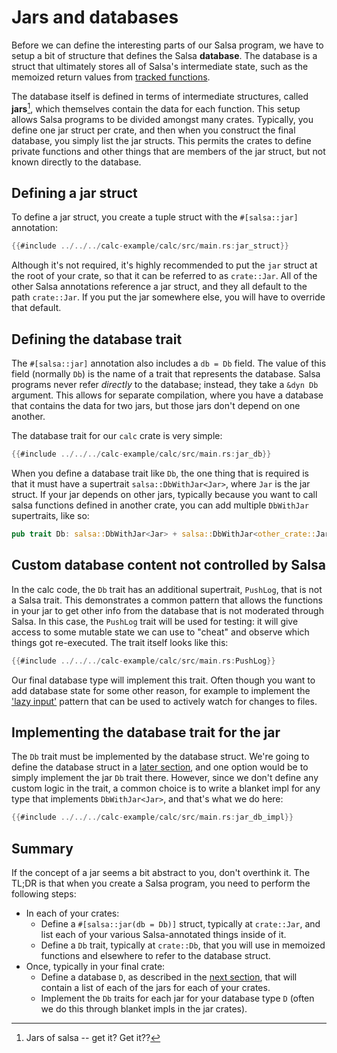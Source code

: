 # Jars and databases

Before we can define the interesting parts of our Salsa program, we have to setup a bit of structure that defines the Salsa **database**.
The database is a struct that ultimately stores all of Salsa's intermediate state, such as the memoized return values from [tracked functions].

[tracked functions]: ../overview.md#tracked-functions

The database itself is defined in terms of intermediate structures, called **jars**[^jar], which themselves contain the data for each function.
This setup allows Salsa programs to be divided amongst many crates.
Typically, you define one jar struct per crate, and then when you construct the final database, you simply list the jar structs.
This permits the crates to define private functions and other things that are members of the jar struct, but not known directly to the database.

[^jar]: Jars of salsa -- get it? Get it??[^java]

[^java]: OK, maybe it also brings to mind Java `.jar` files, but there's no real relationship. A jar is just a Rust struct, not a packaging format.

## Defining a jar struct

To define a jar struct, you create a tuple struct with the `#[salsa::jar]` annotation:

```rust
{{#include ../../../calc-example/calc/src/main.rs:jar_struct}}
```

Although it's not required, it's highly recommended to put the `jar` struct at the root of your crate, so that it can be referred to as `crate::Jar`.
All of the other Salsa annotations reference a jar struct, and they all default to the path `crate::Jar`. 
If you put the jar somewhere else, you will have to override that default.

## Defining the database trait

The `#[salsa::jar]` annotation also includes a `db = Db` field. 
The value of this field (normally `Db`) is the name of a trait that represents the database.
Salsa programs never refer *directly* to the database; instead, they take a `&dyn Db` argument.
This allows for separate compilation, where you have a database that contains the data for two jars, but those jars don't depend on one another.

The database trait for our `calc` crate is very simple:

```rust
{{#include ../../../calc-example/calc/src/main.rs:jar_db}}
```

When you define a database trait like `Db`, the one thing that is required is that it must have a supertrait `salsa::DbWithJar<Jar>`,
where `Jar` is the jar struct. If your jar depends on other jars, typically because you want to call salsa functions defined in another crate, you can add multiple `DbWithJar` supertraits, like so:

```rust
pub trait Db: salsa::DbWithJar<Jar> + salsa::DbWithJar<other_crate::Jar> {}
```

## Custom database content not controlled by Salsa

In the calc code, the `Db` trait has an additional supertrait, `PushLog`, that is not a Salsa trait.
This demonstrates a common pattern that allows the functions in your jar to get other info from the database that is not moderated through Salsa.
In this case, the `PushLog` trait will be used for testing: 
it will give access to some mutable state we can use to "cheat" and observe which things got re-executed.
The trait itself looks like this:

```rust
{{#include ../../../calc-example/calc/src/main.rs:PushLog}}
```

Our final database type will implement this trait.
Often though you want to add database state for some other reason, 
for example to implement the ['lazy input'](../common_patterns/on_demand_inputs.md) pattern that can be used to actively watch for changes to files.

## Implementing the database trait for the jar

The `Db` trait must be implemented by the database struct.
We're going to define the database struct in a [later section](./db.md),
and one option would be to simply implement the jar `Db` trait there.
However, since we don't define any custom logic in the trait,
a common choice is to write a blanket impl for any type that implements `DbWithJar<Jar>`,
and that's what we do here:

```rust
{{#include ../../../calc-example/calc/src/main.rs:jar_db_impl}}
```

## Summary

If the concept of a jar seems a bit abstract to you, don't overthink it. The TL;DR is that when you create a Salsa program, you need to perform the following steps:

- In each of your crates:
  - Define a `#[salsa::jar(db = Db)]` struct, typically at `crate::Jar`, and list each of your various Salsa-annotated things inside of it.
  - Define a `Db` trait, typically at `crate::Db`, that you will use in memoized functions and elsewhere to refer to the database struct.
- Once, typically in your final crate:
  - Define a database `D`, as described in the [next section](./db.md), that will contain a list of each of the jars for each of your crates.
  - Implement the `Db` traits for each jar for your database type `D` (often we do this through blanket impls in the jar crates).
